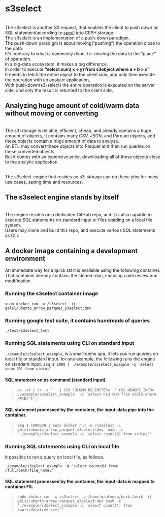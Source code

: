 # s3select 

<br />The s3select is another S3 request, that enables the client to push down an SQL statement(according to [spec](https://docs.ceph.com/en/latest/radosgw/s3select/#features-support)) into CEPH storage.
<br />The s3select is an implementation of a push-down paradigm.
<br />The push-down paradigm is about moving(“pushing”) the operation close to the data.
<br />It's contrary to what is commonly done, i.e. moving the data to the “place” of operation.
<br />In a big-data ecosystem, it makes a big difference. 
<br />In order to execute __“select sum( x + y) from s3object where a + b > c”__ 
<br />It needs to fetch the entire object to the client side, and only then execute the operation with an analytic application,
<br />With push-down(s3-select) the entire operation is executed on the server side, and only the result is returned to the client side.


## Analyzing huge amount of cold/warm data without moving or converting 
<br />The s3-storage is reliable, efficient, cheap, and already contains a huge amount of objects, It contains many CSV, JSON, and Parquet objects, and these objects contain a huge amount of data to analyze.
<br />An ETL may convert these objects into Parquet and then run queries on these converted objects.
<br />But it comes with an expensive price, downloading all of these objects close to the analytic application.

<br />The s3select-engine that resides on s3-storage can do these jobs for many use cases, saving time and resources. 


## The s3select engine stands by itself 
<br />The engine resides on a dedicated GitHub repo, and it is also capable to execute SQL statements on standard input or files residing on a local file system.
<br />Users may clone and build this repo, and execute various SQL statements as CLI.

## A docker image containing a development environment
An immediate way for a quick start is available using the following container.
That container already contains the cloned repo, enabling code review and modification.

### Running the s3select container image
`sudo docker run -w /s3select -it galsl/ubunto_arrow_parquet_s3select:dev`

### Running google test suite, it contains hundreads of queries
`./test/s3select_test`

### Running SQL statements using CLI on standard input
`./example/s3select_example`, is a small demo app, it lets you run queries on local file or standard input.
for one example, the following runs the engine on standard input.
`seq 1 1000 | ./example/s3select_example -q 'select count(0) from stdin;'`

#### SQL statement on ps command (standard input)
>`ps -ef | tr -s ' ' | CSV_COLUMN_DELIMITER=' ' CSV_HEADER_INFO= ./example/s3select_example  -q 'select PID,CMD from stdin where PPID="1";'`

#### SQL statement processed by the container, the input-data pipe into the container.
> `seq 1 1000000 | sudo docker run -w /s3select -i galsl/ubunto_arrow_parquet_s3select:dev 
bash -c "./example/s3select_example -q 'select count(0) from stdin;'"`
### Running SQL statements using CLI on local file
it possible to run a query on local file, as follows.

`./example/s3select_example -q 'select count(0) from /full/path/file_name;'`
#### SQL statement processed by the container, the input-data is mapped to container FS.
>`sudo docker run -w /s3select -v /home/gsalomon/work:/work -it galsl/ubunto_arrow_parquet_s3select:dev bash -c "./example/s3select_example -q 'select count(*) from /work/datatime.csv;'"`


